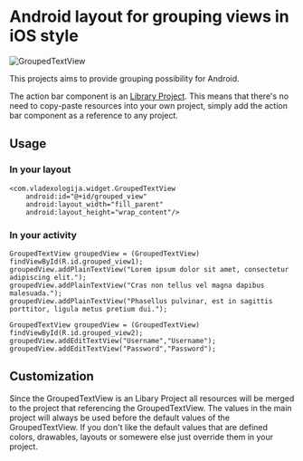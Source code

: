 # Android layout for grouping views in iOS style

![GroupedTextView](http://2.bp.blogspot.com/-WjurFgw6PoI/T132MY1VDgI/AAAAAAAAAII/QfSt_vWR7eU/s400/groupedtableview.png "GroupedTextView")

This projects aims to provide grouping possibility for Android. 

The action bar component is an [Library Project](http://developer.android.com/guide/developing/eclipse-adt.html#libraryProject). This means that there's no need to copy-paste resources into your own project, simply add the action bar component as a reference to any project.

## Usage

### In your layout

    <com.vladexologija.widget.GroupedTextView
        android:id="@+id/grouped_view"
        android:layout_width="fill_parent"
        android:layout_height="wrap_content"/>

### In your activity

    GroupedTextView groupedView = (GroupedTextView) findViewById(R.id.grouped_view1);
    groupedView.addPlainTextView("Lorem ipsum dolor sit amet, consectetur adipiscing elit.");
    groupedView.addPlainTextView("Cras non tellus vel magna dapibus malesuada.");
    groupedView.addPlainTextView("Phasellus pulvinar, est in sagittis porttitor, ligula metus pretium dui.");
        
    GroupedTextView groupedView = (GroupedTextView) findViewById(R.id.grouped_view2);
    groupedView.addEditTextView("Username","Username");
    groupedView.addEditTextView("Password","Password");
   
## Customization

Since the GroupedTextView is an Libary Project all resources will be merged to the project that referencing the GroupedTextView. The values in the main project will always be used before the default values of the GroupedTextView.
If you don't like the default values that are defined colors, drawables, layouts or somewere else just override them in your project.


